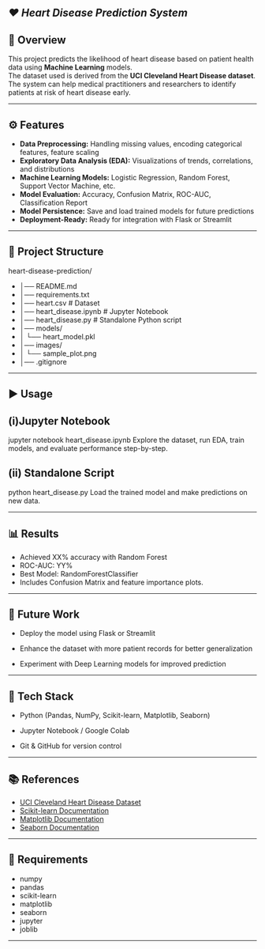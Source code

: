 ## _❤️ Heart Disease Prediction System_ 

## 📌 Overview
This project predicts the likelihood of heart disease based on patient health data using **Machine Learning** models.  
The dataset used is derived from the **UCI Cleveland Heart Disease dataset**. The system can help medical practitioners and researchers to identify patients at risk of heart disease early.

---
## ⚙️ Features
- **Data Preprocessing:** Handling missing values, encoding categorical features, feature scaling  
- **Exploratory Data Analysis (EDA):** Visualizations of trends, correlations, and distributions  
- **Machine Learning Models:** Logistic Regression, Random Forest, Support Vector Machine, etc.  
- **Model Evaluation:** Accuracy, Confusion Matrix, ROC-AUC, Classification Report  
- **Model Persistence:** Save and load trained models for future predictions  
- **Deployment-Ready:** Ready for integration with Flask or Streamlit  

---
## 📂 Project Structure

heart-disease-prediction/

- │── README.md
- │── requirements.txt
- │── heart.csv # Dataset
- │── heart_disease.ipynb # Jupyter Notebook
- │── heart_disease.py # Standalone Python script
- │── models/
- │  └── heart_model.pkl
- │── images/
- │ └── sample_plot.png
- │── .gitignore

---

## ▶️ Usage

## (i)Jupyter Notebook
 jupyter notebook heart_disease.ipynb
Explore the dataset, run EDA, train models, and evaluate performance step-by-step.

## (ii) Standalone Script 
python heart_disease.py
Load the trained model and make predictions on new data.

---

## 📊 Results

- Achieved XX% accuracy with Random Forest
- ROC-AUC: YY%
- Best Model: RandomForestClassifier
- Includes Confusion Matrix and feature importance plots.

---

## 📌 Future Work

- Deploy the model using Flask or Streamlit

- Enhance the dataset with more patient records for better generalization

- Experiment with Deep Learning models for improved prediction

---

## 🚀 Tech Stack

- Python (Pandas, NumPy, Scikit-learn, Matplotlib, Seaborn)

- Jupyter Notebook / Google Colab

- Git & GitHub for version control

---

## 📚 References

- [UCI Cleveland Heart Disease Dataset](https://archive.ics.uci.edu/dataset/45/heart+disease)
- [Scikit-learn Documentation](https://scikit-learn.org/stable/)
- [Matplotlib Documentation](https://matplotlib.org/?utm_source=chatgpt.com)
- [Seaborn Documentation](https://seaborn.pydata.org/?utm_source=chatgpt.com)

---

## 📝 Requirements

- numpy
- pandas
- scikit-learn
- matplotlib
- seaborn
- jupyter
- joblib

--- 
